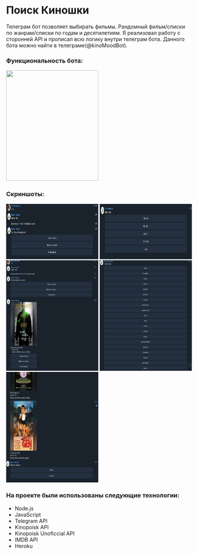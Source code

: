 # Поиск Киношки

Телеграм бот позволяет выбирать фильмы. Рандомный фильм/списки по жанрам/списки по годам и десятилетиям. Я реализовал работу с сторонней API и прописал всю логику внутри телеграм бота. Данного бота можно найти в телеграме(@kinoMoodBot).
### Функциональность бота:
<img src="public/img/IMG_4729.gif" width="250" height="300" />

### Скриншоты: 
<img src="public/img/start.png" width="250" height="150"/>
<img src="public/img/chooseYear.png" width="250" height="150" />
<img src="public/img/random.png" width="250" height="300"/>
<img src="public/img/genres.png" width="250" height="300" />
<img src="public/img/filmlist.png" width="250" height="300" />

### На проекте были использованы следующие технологии:

- Node.js
- JavaScript
- Telegram API
- Kinopoisk API
- Kinopoisk Unoficcial API
- IMDB API
- Heroku
